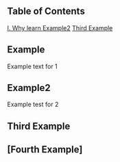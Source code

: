 ## Table of Contents
 [I. Why learn ](#example)
 [Example2](#example2)
 [Third Example](#third-example)

## Example
Example text for 1
## Example2
Example test for 2
## Third Example
## [Fourth Example]